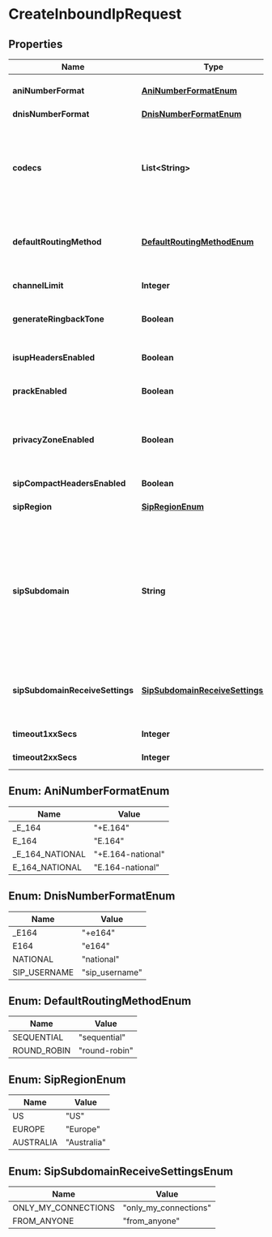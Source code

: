 

# CreateInboundIpRequest


## Properties

| Name | Type | Description | Notes |
|------------ | ------------- | ------------- | -------------|
|**aniNumberFormat** | [**AniNumberFormatEnum**](#AniNumberFormatEnum) | This setting allows you to set the format with which the caller&#39;s number (ANI) is sent for inbound phone calls. |  [optional] |
|**dnisNumberFormat** | [**DnisNumberFormatEnum**](#DnisNumberFormatEnum) |  |  [optional] |
|**codecs** | **List&lt;String&gt;** | Defines the list of codecs that Telnyx will send for inbound calls to a specific number on your portal account, in priority order. This only works when the Connection the number is assigned to uses Media Handling mode: default. OPUS and H.264 codecs are available only when using TCP or TLS transport for SIP. |  [optional] |
|**defaultRoutingMethod** | [**DefaultRoutingMethodEnum**](#DefaultRoutingMethodEnum) | Default routing method to be used when a number is associated with the connection. Must be one of the routing method types or left blank, other values are not allowed. |  [optional] |
|**channelLimit** | **Integer** | When set, this will limit the total number of inbound calls to phone numbers associated with this connection. |  [optional] |
|**generateRingbackTone** | **Boolean** | Generate ringback tone through 183 session progress message with early media. |  [optional] |
|**isupHeadersEnabled** | **Boolean** | When set, inbound phone calls will receive ISUP parameters via SIP headers. (Only when available and only when using TCP or TLS transport.) |  [optional] |
|**prackEnabled** | **Boolean** | Enable PRACK messages as defined in RFC3262. |  [optional] |
|**privacyZoneEnabled** | **Boolean** | By default, Telnyx does not send caller-id information when the caller has chosen to hide this information. When this option is enabled, Telnyx will send the SIP header Privacy:id plus the caller-id information so that the receiver side can choose when to hide it. |  [optional] |
|**sipCompactHeadersEnabled** | **Boolean** | Defaults to true. |  [optional] |
|**sipRegion** | [**SipRegionEnum**](#SipRegionEnum) | Selects which &#x60;sip_region&#x60; to receive inbound calls from. If null, the default region (US) will be used. |  [optional] |
|**sipSubdomain** | **String** | Specifies a subdomain that can be used to receive Inbound calls to a Connection, in the same way a phone number is used, from a SIP endpoint. Example: the subdomain \&quot;example.sip.telnyx.com\&quot; can be called from any SIP endpoint by using the SIP URI \&quot;sip:@example.sip.telnyx.com\&quot; where the user part can be any alphanumeric value. Please note TLS encrypted calls are not allowed for subdomain calls. |  [optional] |
|**sipSubdomainReceiveSettings** | [**SipSubdomainReceiveSettingsEnum**](#SipSubdomainReceiveSettingsEnum) | This option can be enabled to receive calls from: \&quot;Anyone\&quot; (any SIP endpoint in the public Internet) or \&quot;Only my connections\&quot; (any connection assigned to the same Telnyx user). |  [optional] |
|**timeout1xxSecs** | **Integer** | Time(sec) before aborting if connection is not made. |  [optional] |
|**timeout2xxSecs** | **Integer** | Time(sec) before aborting if call is unanswered (min: 1, max: 600). |  [optional] |



## Enum: AniNumberFormatEnum

| Name | Value |
|---- | -----|
| _E_164 | &quot;+E.164&quot; |
| E_164 | &quot;E.164&quot; |
| _E_164_NATIONAL | &quot;+E.164-national&quot; |
| E_164_NATIONAL | &quot;E.164-national&quot; |



## Enum: DnisNumberFormatEnum

| Name | Value |
|---- | -----|
| _E164 | &quot;+e164&quot; |
| E164 | &quot;e164&quot; |
| NATIONAL | &quot;national&quot; |
| SIP_USERNAME | &quot;sip_username&quot; |



## Enum: DefaultRoutingMethodEnum

| Name | Value |
|---- | -----|
| SEQUENTIAL | &quot;sequential&quot; |
| ROUND_ROBIN | &quot;round-robin&quot; |



## Enum: SipRegionEnum

| Name | Value |
|---- | -----|
| US | &quot;US&quot; |
| EUROPE | &quot;Europe&quot; |
| AUSTRALIA | &quot;Australia&quot; |



## Enum: SipSubdomainReceiveSettingsEnum

| Name | Value |
|---- | -----|
| ONLY_MY_CONNECTIONS | &quot;only_my_connections&quot; |
| FROM_ANYONE | &quot;from_anyone&quot; |



